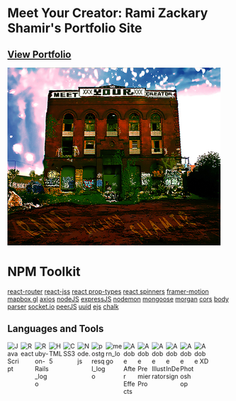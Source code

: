 # Meet Your Creator: Rami Zackary Shamir's Portfolio Site
## [View Portfolio](https://www.meetyourcreator.com/)

[![MYC](https://raw.githubusercontent.com/MeetYourCreator/myc-portfolio/main/public/meet-your-creator_thumbnail.jpg)](https://www.meetyourcreator.com/)
# NPM Toolkit

[react-router](https://www.npmjs.com/package/react-router)
[react-jss](https://www.npmjs.com/package/react-jss)
[react prop-types](https://www.npmjs.com/package/peerjs)
[react spinners](https://www.npmjs.com/package/react-spinners)
[framer-motion](https://www.npmjs.com/package/framer-motion)
[mapbox gl](https://www.npmjs.com/package/react-spinners)
[axios](https://www.npmjs.com/package/axios)
[nodeJS](https://www.npmjs.com/package/node)
[expressJS](https://www.npmjs.com/package/express)
[nodemon](https://www.npmjs.com/package/nodemon)
[mongoose](https://www.npmjs.com/package/mongoose)
[morgan](https://www.npmjs.com/package/morgan)
[cors](https://www.npmjs.com/package/cors)
[body parser](https://www.npmjs.com/package/body-parser)
[socket.io](https://www.npmjs.com/package/socket.io)
[peerJS](https://www.npmjs.com/package/peerjs)
[uuid](https://www.npmjs.com/package/uuid)
[ejs](https://www.npmjs.com/package/ejs)
[chalk](https://www.npmjs.com/package/chalk)

## Languages and Tools

<img align="left" padding="100px" alt="JavaScript" width="30px" src="https://res.cloudinary.com/ramizackaryshamir/image/upload/v1603826098/javascript-logo_zcnc18.png" />

<img align="left" padding="100px" alt="React" width="32px" src="https://res.cloudinary.com/ramizackaryshamir/image/upload/v1603826099/react-logo-1_uhlbvn.png" />

<img align="left" padding="100px" alt="Ruby-on-Rails_logo" width="32px" src="https://res.cloudinary.com/ramizackaryshamir/image/upload/v1603827204/ruby-on-rails-logo_vwlvg7.png" />
<img align="left" padding="100px" alt="HTML5" width="32px" src="https://res.cloudinary.com/ramizackaryshamir/image/upload/v1603826098/html5_icon_1090-1080_ggjwmd.png" />

<img align="left" padding="100px" alt="CSS3" width="32px" src="https://res.cloudinary.com/ramizackaryshamir/image/upload/v1603826097/css3-icon_1090-1080_wlgm8g.png" />

<img align="left" padding="100px" alt="Node.js" width="32px" src="https://res.cloudinary.com/ramizackaryshamir/image/upload/v1603826098/nodejs-logo_mwbrgc.png" />

<img align="left" padding="100px" alt="postgresql_logo" width="32px" src="https://res.cloudinary.com/ramizackaryshamir/image/upload/v1603826098/poistgreSQL_icon_1090-1080_uw8ayz.png" />

<img align="left" padding="100px" alt="mern_logo" width="40px" src="https://res.cloudinary.com/ramizackaryshamir/image/upload/v1603826098/MERN_logo-1090_1080_vy6lkp.png" />

<img align="left" padding="100px" alt="Adobe After Effects" width="32px" src="https://res.cloudinary.com/ramizackaryshamir/image/upload/v1603826097/adobe_after-effects_icon-1090-1080_may1rx.png" />

<img align="left" padding="100px" alt="Adobe Premier Pro" width="32px" src="https://res.cloudinary.com/ramizackaryshamir/image/upload/v1603826098/premiere-pro_icon-1090_1080_vcjfje.png" />

<img align="left" padding="100px" alt="Adobe Illustrator" width="32px" src="https://res.cloudinary.com/ramizackaryshamir/image/upload/v1603826097/adobe_illustrator__con-1090_1080_rl7iv0.png" />

<img align="left" padding="100px" alt="Adobe InDesign" width="32px" src="https://res.cloudinary.com/ramizackaryshamir/image/upload/v1603826097/adobe_ilndesign_icon-1090-1080_z1rahk.png" />

<img align="left" padding="100px" alt="Adobe Photoshop" width="32px" src="https://res.cloudinary.com/ramizackaryshamir/image/upload/v1603826097/adobe_photoshop_icon-1090-1080_xrmdos.png" />

<img align="left" padding="100px" alt="Adobe XD" width="32px" src="https://res.cloudinary.com/ramizackaryshamir/image/upload/v1603826097/adobe_xd_icon-1090-1080_t1ntsy.png" />